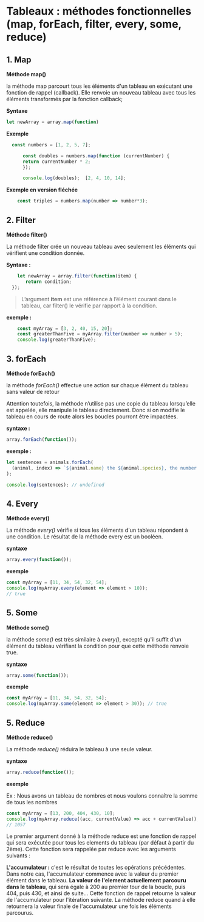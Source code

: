 # Tableaux : méthodes fonctionnelles (map, forEach, filter, every, some, reduce)

## 1. Map

**Méthode map()**

la méthode map parcourt tous les éléments d'un tableau en exécutant une fonction de rappel (callback). Elle renvoie un nouveau tableau avec tous les éléments transformés par la fonction callback;

**Syntaxe**

  ```javascript
  let newArray = array.map(function)
  ```

**Exemple**

```javascript
  const numbers = [1, 2, 5, 7];

      const doubles = numbers.map(function (currentNumber) {
      return currentNumber * 2;
      });

      console.log(doubles);  [2, 4, 10, 14];
```

**Exemple en version fléchée** 

```Javascript
    const triples = numbers.map(number => number*3);
```


## 2. Filter

**Méthode filter()**

La méthode filter crée un nouveau tableau avec seulement les éléments qui vérifient une condition donnée.

**Syntaxe :**

```javascript
    let newArray = array.filter(function(item) {
       return condition;
  });
```

  >L’argument **item** est une référence à 
  >l’élément courant dans le tableau, 
  >car filter() le vérifie par rapport à la condition.

**exemple :**

```javascript
    const myArray = [3, 2, 40, 15, 20];
    const greaterThanFive = myArray.filter(number => number > 5);
    console.log(greaterThanFive);
```


## 3. forEach

**Méthode forEach()**

la méthode *forEach()* effectue une action sur chaque élément du tableau sans valeur de retour

Attention toutefois, la méthode n’utilise pas une copie du tableau 
lorsqu’elle est appelée, elle manipule le tableau directement. 
Donc si on modifie le tableau en cours de route alors les boucles pourront être impactées.

**syntaxe :**

```javascript
array.forEach(function());
```

**exemple :**

```javascript
let sentences = animals.forEach(
  (animal, index) => `${animal.name} the ${animal.species}, the number ${index}`
);

console.log(sentences); // undefined
```


## 4. Every

**Méthode every()**

La méthode *every()* vérifie si tous les éléments d'un tableau répondent à une condition. Le résultat de la méthode every est un booléen.

**syntaxe**

```javascript
array.every(function());
```

**exemple**

```javascript
const myArray = [11, 34, 54, 32, 54];
console.log(myArray.every(element => element > 10));
// true
```


## 5. Some

**Méthode some()**

la méthode *some()* est très similaire à *every()*, excepté qu'il suffit d'un élément du tableau vérifiant la condition pour que cette méthode renvoie true.

**syntaxe**

```javascript
array.some(function());
```

**exemple**

```javascript
const myArray = [11, 34, 54, 32, 54];
console.log(myArray.some(element => element > 30)); // true 
```


## 5. Reduce

**Méthode reduce()**

La méthode *reduce()* réduira le tableau à une seule valeur.

**syntaxe**

```javascript
array.reduce(function());
```

**exemple**

Ex : Nous avons un tableau de nombres et nous voulons connaître la somme de tous les nombres
```javascript
const myArray = [13, 200, 404, 430, 10];
console.log(myArray.reduce((acc, currentValue) => acc + currentValue));
// 1057
```

Le premier argument donné à la méthode reduce est une fonction de rappel qui sera exécutée pour tous les elements du tableau (par défaut à partir du 2ème).
Cette fonction sera rappelée par reduce avec les arguments suivants :

   **L'accumulateur :** c'est le résultat de toutes les opérations précédentes. Dans notre cas, l'accumulateur commence avec la valeur du premier élément dans le tableau.
   **La valeur de l'element actuellement parcouru dans le tableau**, qui sera égale à 200 au premier tour de la boucle, puis 404, puis 430, et ainsi de suite...
Cette fonction de rappel retourne la valeur de l'accumulateur pour l'itération suivante.
La méthode reduce quand à elle retournera la valeur finale de l'accumulateur une fois les éléments parcourus.